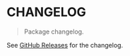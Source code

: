 # CHANGELOG

> Package changelog.

See [GitHub Releases](https://github.com/stdlib-js/stats-base-dnanstdev/releases) for the changelog.